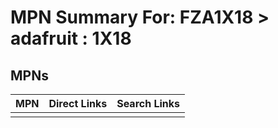 



# MPN Summary For: FZA1X18 > adafruit : 1X18

## MPNs
  

|MPN|Direct Links|Search Links|
| :--- | :--- | :--- |
||||
